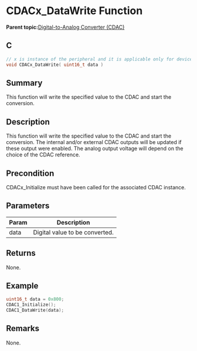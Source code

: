 # CDACx\_DataWrite Function

**Parent topic:**[Digital-to-Analog Converter \(CDAC\)](GUID-0FDA471C-A9B2-4274-AD7E-1464DDF20E87.md)

## C

```c
// x is instance of the peripheral and it is applicable only for devices having multiple instances of the peripheral.
void CDACx_DataWrite( uint16_t data )
```

## Summary

This function will write the specified value to the CDAC and start the conversion.

## Description

This function will write the specified value to the CDAC and start the<br />conversion. The internal and/or external CDAC outputs will be updated if<br />these output were enabled. The analog output voltage will depend on the<br />choice of the CDAC reference.

## Precondition

CDACx\_Initialize must have been called for the associated CDAC instance.

## Parameters

|Param|Description|
|-----|-----------|
|data|Digital value to be converted.|

## Returns

None.

## Example

```c
uint16_t data = 0x800;
CDAC1_Initialize();
CDAC1_DataWrite(data);
```

## Remarks

None.

